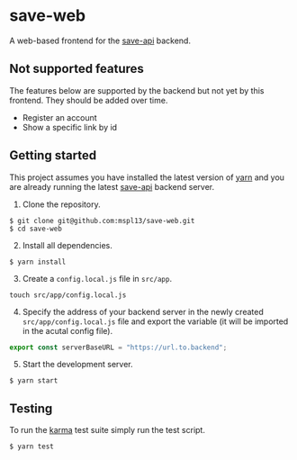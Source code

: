 # save-web
A web-based frontend for the [save-api](https://github.com/albalitz/save-api) backend.

## Not supported features
The features below are supported by the backend but not yet by this frontend. They should be added over time.

- Register an account
- Show a specific link by id

## Getting started
This project assumes you have installed the latest version of [yarn](https://yarnpkg.com/en/) and you are already running the latest [save-api](https://github.com/albalitz/save-api) backend server.

1. Clone the repository.
```shell
$ git clone git@github.com:mspl13/save-web.git
$ cd save-web
```
2. Install all dependencies.
```shell
$ yarn install
```
3. Create a `config.local.js` file in `src/app`.
```shell
touch src/app/config.local.js
```
4. Specify the address of your backend server in the newly created `src/app/config.local.js` file and export the variable (it will be imported in the acutal config file).
```javascript
export const serverBaseURL = "https://url.to.backend";
```
5. Start the development server.
```shell
$ yarn start
```

## Testing
To run the [karma](https://karma-runner.github.io/1.0/index.html) test suite simply run the test script.
```shell
$ yarn test
```
